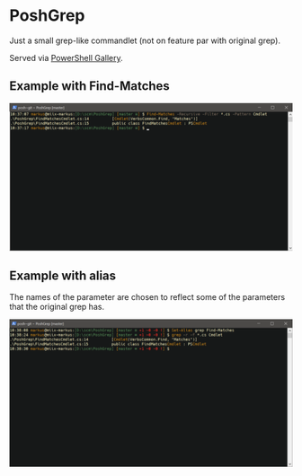 # PoshGrep

Just a small grep-like commandlet (not on feature par with original grep).

Served via [PowerShell Gallery](https://www.powershellgallery.com/packages/PoshGrep).

## Example with Find-Matches

![FindMatches](docs/FindMatches.png)

## Example with alias

The names of the parameter are chosen to reflect some of the parameters that the original grep has.

![Alias](docs/Alias.png)
